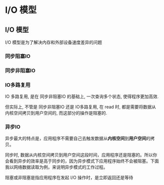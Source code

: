 # I/O 模型

## I/O 模型

I/O 模型是为了解决内存和外部设备速度差异的问题

### 同步阻塞IO

### 同步非阻塞IO

### IO多路复用

IO 多路复用, 是在 同步非阻塞IO 的基础上, 一次查询多个状态, 使得程序更加高效.

但实际上, 不管是 同步非阻塞IO 还是 IO多路复用, 在 read 时, 都是需要将数据从内核空间拷贝到用户空间的, 而这部分的操作是阻塞的.


### 异步IO

异步最大的特点是，应用程序不需要自己去触发数据从**内核空间**到**用户空间**的拷贝。

同步时, 数据从内核空间拷贝到用户空间这段时间，应用程序还是阻塞的。所以你会看到异步的效率是高于同步的，因为异步模式下应用程序始终不会被阻塞。下面我以网络数据读取为例，来说明异步模式的工作过程。





阻塞或非阻塞是指应用程序在发起 I/O 操作时，是立即返回还是等待